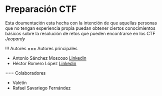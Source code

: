 # Preparación CTF


Esta doumentación esta hecha con la intención de que aquellas personas que no tengan experiencia propia puedan obtener ciertos conocimientos básicos sobre la resolución de retos que pueden encontrarse en los CTF _Jeopardy_

!!! Autores
=== Autores principales


 * Antonio Sánchez Moscoso [Linkedin](https://www.linkedin.com/in/antonio-s%C3%A1nchez-aka-sh0x-aa1636196/?miniProfileUrn=urn%3Ali%3Afs_miniProfile%3AACoAAC4DCZkBlStvVFp4FK3puse2Jaimu7jOup4)
 * Héctor Romero López [Linkedin](https://www.linkedin.com/in/h%C3%A9ctor-romero-l%C3%B3pez-0356421b8/)

=== Colaboradores
 * Valetín
 * Rafael Savariego Fernández 